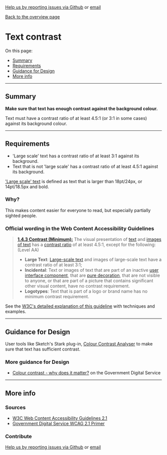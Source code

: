 [Help us by reporting issues via Github](https://github.com/theappbusiness/accessibility-guidelines) or [email](mailto:jeanfrancois@theappbusiness.com)

[Back to the overview page](./../README.md)

# Text contrast

On this page:
* [Summary](#summary)
* [Requirements](#requirements)
* [Guidance for Design](#guidance-for-design)
* [More info](#more-info)

---

## Summary

**Make sure that text has enough contrast against the background colour.**

Text must have a contrast ratio of at least 4.5:1 (or 3:1 in some cases) against its background colour. 

---

## Requirements

* 'Large scale' text has a contrast ratio of at least 3:1 against its background.
* Text that is not 'large scale' has a contrast ratio of at least 4.5:1 against its background.

['Large scale' text](https://www.w3.org/TR/UNDERSTANDING-WCAG20/visual-audio-contrast-contrast.html#larger-scaledef) is defined as text that is larger than 18pt/24px, or 14pt/18.5px and bold.

### Why?

This makes content easier for everyone to read, but especially partially sighted people.

### Official wording in the Web Content Accessibility Guidelines

> [**1.4.3 Contrast (Minimum):**](https://www.w3.org/TR/UNDERSTANDING-WCAG20/content-structure-separation-programmatic.html) The visual presentation of [text](https://www.w3.org/TR/UNDERSTANDING-WCAG20/visual-audio-contrast-contrast.html#textdef) and [images of text](https://www.w3.org/TR/UNDERSTANDING-WCAG20/visual-audio-contrast-contrast.html#images-of-textdef) has a [contrast ratio](https://www.w3.org/TR/UNDERSTANDING-WCAG20/visual-audio-contrast-contrast.html#contrast-ratiodef) of at least 4.5:1, except for the following: (Level AA)
>
> * **Large Text**: [Large-scale text](https://www.w3.org/TR/UNDERSTANDING-WCAG20/visual-audio-contrast-contrast.html#larger-scaledef) and images of large-scale text have a contrast ratio of at least 3:1;
> * **Incidental**: Text or images of text that are part of an inactive [user interface component](https://www.w3.org/TR/UNDERSTANDING-WCAG20/visual-audio-contrast-contrast.html#user-interface-componentdef), that are [pure decoration](https://www.w3.org/TR/UNDERSTANDING-WCAG20/visual-audio-contrast-contrast.html#puredecdef), that are not visible to anyone, or that are part of a picture that contains significant other visual content, have no contrast requirement.
> * **Logotypes**: Text that is part of a logo or brand name has no minimum contrast requirement.

See the [W3C's detailed explanation of this guideline](https://www.w3.org/TR/UNDERSTANDING-WCAG20/content-structure-separation-programmatic.html) with techniques and examples.

---

## Guidance for Design

User tools like Sketch's Stark plug-in, [Colour Contrast Analyser](https://developer.paciellogroup.com/resources/contrastanalyser/) to make sure that text has sufficient contrast.

### More guidance for Design

* [Colour contrast - why does it matter?](https://accessibility.blog.gov.uk/2016/06/17/colour-contrast-why-does-it-matter/) on the Government Digital Service

---

## More info

### Sources

* [W3C Web Content Accessibility Guidelines 2.1](https://www.w3.org/TR/WCAG21/)
* [Government Digital Service WCAG 2.1 Primer](https://alphagov.github.io/wcag-primer/)

### Contribute

[Help us by reporting issues via Github](https://github.com/theappbusiness/accessibility-guidelines) or [email](mailto:jeanfrancois@theappbusiness.com)